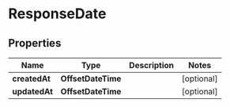 

# ResponseDate


## Properties

| Name | Type | Description | Notes |
|------------ | ------------- | ------------- | -------------|
|**createdAt** | **OffsetDateTime** |  |  [optional] |
|**updatedAt** | **OffsetDateTime** |  |  [optional] |



